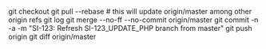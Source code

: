 git checkout <BRANCH>
git pull --rebase # this will update origin/master among other origin refs
git log
git merge --no-ff --no-commit origin/master
git commit -n -a -m "SI-123: Refresh SI-123_UPDATE_PHP branch from master" 
git push origin <BRANCH>
git diff origin/master
